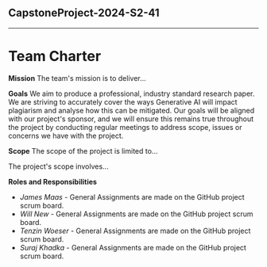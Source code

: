 ## CapstoneProject-2024-S2-41
---
# Team Charter

**Mission**
The team's mission is to deliver...

**Goals**
We aim to produce a professional, industry standard research paper. We are striving to accurately cover the ways Generative AI will impact plagiarism and analyse how this can be mitigated.
Our goals will be aligned with our project's sponsor, and we will ensure this remains true throughout the project by conducting regular meetings to address scope, issues or concerns we have with the project.

**Scope**
The scope of the project is limited to...

The project's scope involves...


**Roles and Responsibilities**
  - *James Maas* - General Assignments are made on the GitHub project scrum board.
  - *Will New* - General Assignments are made on the GitHub project scrum board.
  - *Tenzin Woeser* - General Assignments are made on the GitHub project scrum board.
  - *Suraj Khadka* - General Assignments are made on the GitHub project scrum board.
